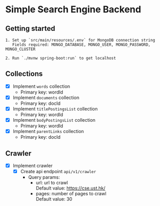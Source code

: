 # Simple Search Engine Backend

## Getting started

```
1. Set up `src/main/resources/.env` for MongoDB connection string
   Fields required: MONGO_DATABASE, MONGO_USER, MONGO_PASSWORD, MONGO_CLUSTER
   
2. Run `./mvnw spring-boot:run` to get localhost  
```

## Collections

- [X] Implement `words` collection
    - Primary key: wordId
- [X] Implement `documents` collection
    - Primary key: docId
- [X] Implement `titlePostingsList` collection
    - Primary key: wordId
- [X] Implement `bodyPostingsList` collection
    - Primary key: wordId
- [X] Implement `parentLinks` collection
    - Primary key: docId

## Crawler

- [X] Implement crawler
    - [X] Create api endpoint `api/v1/crawler`
        - Query params:
            - url: url to crawl  
              Default value: https://cse.ust.hk/
            - pages: number of pages to crawl  
              Default value: 30
